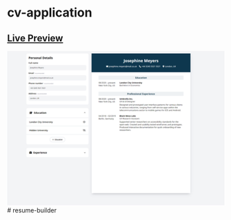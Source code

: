 # cv-application

## [Live Preview](https://sharkri.github.io/cv-application/)

![Resume Project Demo Picture](assets/resume.png)
#   r e s u m e - b u i l d e r 
 
 